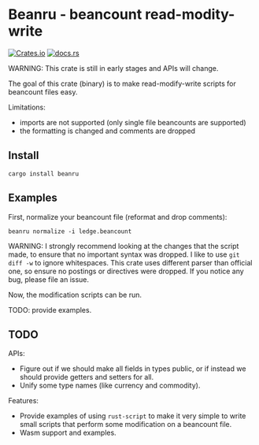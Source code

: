 # Beanru - beancount read-modity-write


[![Crates.io](https://img.shields.io/crates/v/beanru)](https://crates.io/crates/beanru)
[![docs.rs](https://img.shields.io/docsrs/beanru?color=blue&label=docs.rs)](https://docs.rs/beanru)

WARNING: This crate is still in early stages and APIs will change.

The goal of this crate (binary) is to make read-modify-write scripts for
beancount files easy.

Limitations:

* imports are not supported (only single file beancounts are supported)
* the formatting is changed and comments are dropped

## Install

```shell
cargo install beanru
```

## Examples

First, normalize your beancount file (reformat and drop comments):

```shell
beanru normalize -i ledge.beancount
```

WARNING: I strongly recommend looking at the changes that the script made, to
ensure that no important syntax was dropped. I like to use `git diff -w` to
ignore whitespaces. This crate uses different parser than official one, so
ensure no postings or directives were dropped. If you notice any bug, please
file an issue.

Now, the modification scripts can be run.

TODO: provide examples.


## TODO

APIs:

* Figure out if we should make all fields in types public, or if instead we
  should provide getters and setters for all.
* Unify some type names (like currency and commodity).

Features:

* Provide examples of using `rust-script` to make it very simple to write small
  scripts that perform some modification on a beancount file.
* Wasm support and examples.
